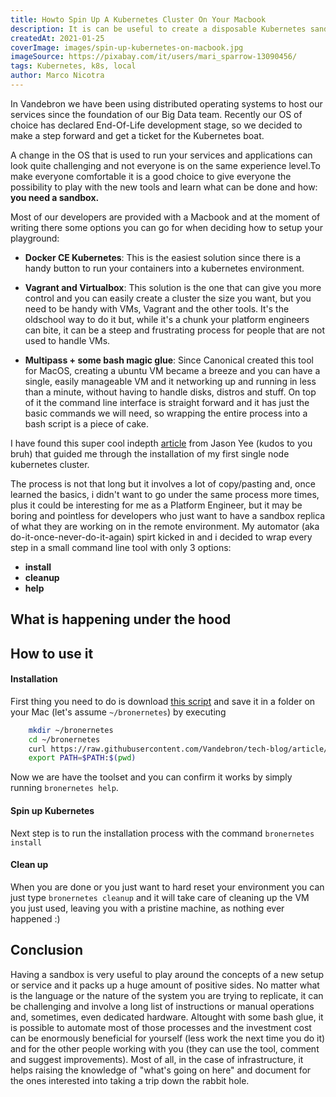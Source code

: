 ```yaml
---
title: Howto Spin Up A Kubernetes Cluster On Your Macbook
description: It is can be useful to create a disposable Kubernetes sandbox to play with when you are exploring a new application and how it could work..
createdAt: 2021-01-25
coverImage: images/spin-up-kubernetes-on-macbook.jpg
imageSource: https://pixabay.com/it/users/mari_sparrow-13090456/
tags: Kubernetes, k8s, local
author: Marco Nicotra
---
```


In Vandebron we have been using distributed operating systems to host our services since the foundation of our Big Data team. 
Recently our OS of choice has declared End-Of-Life development stage, so we decided to make a step forward and get a ticket for the Kubernetes boat.

A change in the OS that is used to run your services and applications can look quite challenging and not everyone is on the same experience level.To make everyone comfortable it is a good choice to give everyone the possibility to play with the new tools and learn what can be done and how: **you need a sandbox.**

Most of our developers are provided with a Macbook and at the moment of writing there some options you can go for when deciding how to setup your playground:

- **Docker CE Kubernetes**: This is the easiest solution since there is a handy button to run your containers into a kubernetes environment.

- **Vagrant and Virtualbox**: This solution is the one that can give you more control and you can easily create a cluster the size you want, but you need to be handy with VMs, Vagrant and the other tools. It's the oldschool way to do it but, while it's a chunk your platform engineers can bite, it can be a steep and frustrating process for people that are not used to handle VMs.

- **Multipass + some bash magic glue**: Since Canonical created this tool for MacOS, creating a ubuntu VM became a breeze and you can have a single, easily manageable VM and it networking up and running in less than a minute, without having to handle disks, distros and stuff. On top of it the command line interface is straight forward and it has just the basic commands we will need, so wrapping the entire process into a bash script is a piece of cake.

I have found this super cool indepth [article](https://jyeee.medium.com/kubernetes-on-your-macos-laptop-with-multipass-k3s-and-rancher-2-4-6e9cbf013f58) from Jason Yee (kudos to you bruh) that guided me through the installation of my first single node kubernetes cluster.

The process is not that long but it involves a lot of copy/pasting and, once learned the basics, i didn't want to go under the same process more times, plus it could be interesting for me as a Platform Engineer, but it may be boring and pointless for developers who just want to have a sandbox replica of what they are working on in the remote environment.
My automator (aka do-it-once-never-do-it-again) spirt kicked in and i decided to wrap every step in a small command line tool with only 3 options:
- **install**
- **cleanup**
- **help**


## What is happening under the hood



## How to use it

#### Installation
First thing you need to do is download [this script](https://raw.githubusercontent.com/Vandebron/tech-blog/article/marconicotra-kubernetes-on-mac/public/scripts/bronernetes) and save it in a folder on your Mac (let's assume `~/bronernetes`) by executing
```bash
    mkdir ~/bronernetes
    cd ~/bronernetes
    curl https://raw.githubusercontent.com/Vandebron/tech-blog/article/marconicotra-kubernetes-on-mac/public/scripts/bronernetes > bronernetes
    export PATH=$PATH:$(pwd)
```

Now we are have the toolset and you can confirm it works by simply running `bronernetes help`.

#### Spin up Kubernetes
Next step is to run the installation process with the command `bronernetes install`

#### Clean up
When you are done or you just want to hard reset your environment you can just type `bronernetes cleanup` and it will take care of cleaning up the VM you just used, leaving you with a pristine machine, as nothing ever happened :)

## Conclusion

Having a sandbox is very useful to play around the concepts of a new setup or service and it packs up a huge amount of positive sides. No matter what is the language or the nature of the system you are trying to replicate, it can be challenging and involve a long list of instructions or manual operations and, sometimes, even dedicated hardware. Altought with some bash glue, it is possible to automate most of those processes and the investment cost can be enormously beneficial for yourself (less work the next time you do it) and for the other people working with you (they can use the tool, comment and suggest improvements). Most of all, in the case of infrastructure, it helps raising the knowledge of "what's going on here" and document for the ones interested into taking a trip down the rabbit hole.

